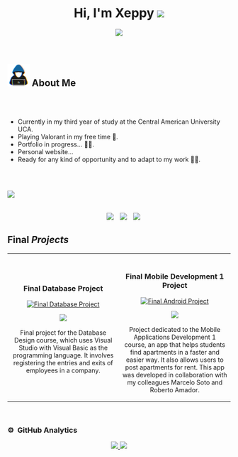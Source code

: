 <!--  -->
<h1 align="center"><b>Hi, I'm Xeppy</b> <img src="https://media.giphy.com/media/hvRJCLFzcasrR4ia7z/giphy.gif" width="35"></h1>

<p align="center">
  <a href="https://github.com/DenverCoder1/readme-typing-svg"><img src="https://readme-typing-svg.herokuapp.com?font=Time+New+Roman&color=cyan&size=25&center=true&vCenter=true&width=600&height=100&lines=Computer+Science+Student..&hearts;++;Developer+in+Progress..,;..&hearts;++"></a>
</p>

<br>

## <picture><img src="https://github.com/0xAbdulKhalid/0xAbdulKhalid/raw/main/assets/mdImages/about_me.gif" width="50px"></picture> **About Me**


<br>

<br>

- Currently in my third year of study at the Central American University UCA.
- Playing Valorant in my free time 🐢.
- Portfolio in progress... 👷🚧.
- Personal website...
- Ready for any kind of opportunity and to adapt to my work 🧑‍🍳.

<br><br>

<img src="https://user-images.githubusercontent.com/73097560/115834477-dbab4500-a447-11eb-908a-139a6edaec5c.gif"><br><br>

<p align="center">

<div align="center" class="icons-social" style="margin-left: 10px;">
    <a style="margin-left: 10px;" target="_blank" href="https://www.facebook.com/allanalexander.silvacampos.9">
        <img src="https://img.icons8.com/doodle/40/000000/facebook--v2.png"></a>
    <a style="margin-left: 10px;" target="_blank" href="https://www.instagram.com/xeppyz/">
        <img src="https://img.icons8.com/doodle/40/000000/instagram-new--v2.png"></a>
    <a style="margin-left: 10px;" target="_blank" href="https://twitter.com/xeppyz">
        <img src="https://img.icons8.com/doodle/1x/twitter-squared--v2.png" ></a>
</div>

</p>

## Final *Projects*
<table>
<tr>
<td width="50%">
<h3 align="center">Final Database Project</h3>
<div align="center">
<a href="https://github.com/Xeppyz/SistemaControlEyS.git" target="_blank"><img src="https://media.giphy.com/media/SWoSkN6DxTszqIKEqv/giphy.gif" width="400" alt="Final Database Project"></a>
<p>
<a href="https://github.com/Xeppyz/SistemaControlEyS.git" target="_blank">
<img src="https://img.shields.io/badge/CODE-ff9?style=for-the-badge&logo=github&logoColor=black">
</a>
</p>
<p>Final project for the Database Design course, which uses Visual Studio with Visual Basic as the programming language. It involves registering the entries and exits of employees in a company.</p>
</div>
</td>

<td width="50%">
<br>
<h3 align="center">Final Mobile Development 1 Project</h3>
<div align="center">
<a href="https://github.com/Xeppyz/Neo-tech-DAMO1.git" target="_blank"><img src="https://th.bing.com/th/id/OIG.aN0qjeafjcHdtbr.a2TG?pid=ImgGn" width="400" alt="Final Android Project"></a>
<br>
<p>
<a href="https://github.com/Xeppyz/Neo-tech-DAMO1.git" target="_blank">
<img src="https://img.shields.io/badge/CODE-80ffaa?style=for-the-badge&logo=github&logoColor=black">
</a>
</p>Project dedicated to the Mobile Applications Development 1 course, an app that helps students find apartments in a faster and easier way. It also allows users to post apartments for rent. This app was developed in collaboration with my colleagues Marcelo Soto and Roberto Amador.</p>
</div>
</td>
</table>
</div>
<br>

### ⚙️ &nbsp;GitHub Analytics

<p align="center">
<a href="https://github.com/Xeppyz">
  <img height="180em" src="https://github-readme-stats-eight-theta.vercel.app/api?username=Xeppyz&show_icons=true&theme=algolia&include_all_commits=true&count_private=true"/>
  <img height="180em" src="https://github-readme-stats-eight-theta.vercel.app/api/top-langs/?username=Xeppyz&layout=compact&langs_count=8&theme=algolia"/>
</a>
</p>
